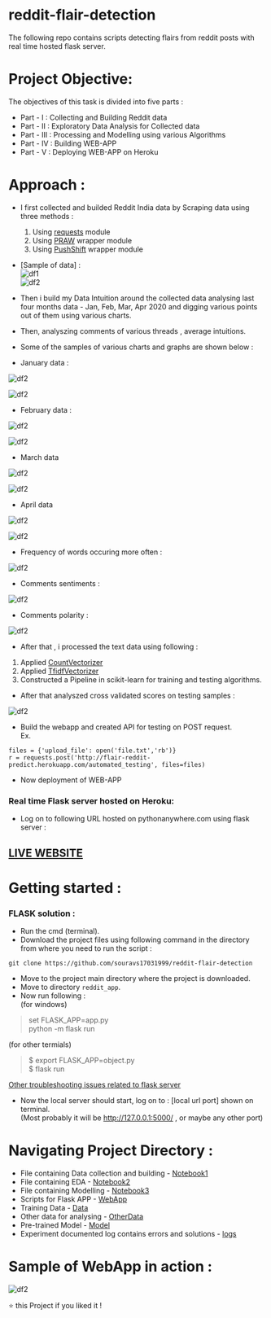 # reddit-flair-detection
The following repo contains scripts detecting flairs from reddit posts with real time hosted flask server.

# Project Objective: 
The objectives of this task is divided into five parts :   
* Part - I : Collecting and Building Reddit data
* Part - II : Exploratory Data Analysis for Collected data
* Part - III : Processing and Modelling using various Algorithms
* Part - IV : Building WEB-APP
* Part - V : Deploying WEB-APP on Heroku

# Approach :     
* I first collected and builded Reddit India data by Scraping data using three methods :     
  1. Using [requests](https://requests.readthedocs.io/en/master/) module  
  2. Using [PRAW](https://praw.readthedocs.io/en/latest/) wrapper module      
  3. Using [PushShift](https://github.com/pushshift/api) wrapper module        
  
* [Sample of data] :  
![df1](/images/data_1.JPG)      
![df2](/images/data_2.JPG)     


* Then i build my Data Intuition around the collected data analysing last four months data - Jan, Feb, Mar, Apr 2020 and digging various points out of them using various charts.    
* Then, analyszing comments of various threads , average intuitions.     
* Some of the samples of various charts and graphs are shown below :  

* January data :     

![df2](/images/jan.JPG)      

![df2](/images/jan_cloud.JPG)       

* February data : 

![df2](/images/feb.JPG)        

![df2](/images/feb_cloud.JPG)         

* March data

![df2](/images/mar.JPG)           

![df2](/images/mar_cloud.JPG)          

* April data     

![df2](/images/april.JPG)        

![df2](/images/apr_cloud.JPG)   

* Frequency of words occuring more often :       

![df2](/images/freq_words.JPG)      

* Comments sentiments :      

![df2](/images/comments_senti.JPG)         

* Comments polarity :   

![df2](/images/comments_polar.JPG)          

* After that , i processed the text data using following  : 
1. Applied [CountVectorizer](https://scikit-learn.org/stable/modules/generated/sklearn.feature_extraction.text.CountVectorizer.html)
2. Applied [TfidfVectorizer](https://scikit-learn.org/stable/modules/generated/sklearn.feature_extraction.text.TfidfVectorizer.html)
3. Constructed a Pipeline in scikit-learn for training and testing algorithms.

* After that analyszed cross validated scores on testing samples :     

![df2](/images/models.JPG)                

* Build the webapp and created API for testing on POST request.   
Ex.  
```
files = {'upload_file': open('file.txt','rb')}
r = requests.post('http://flair-reddit-predict.herokuapp.com/automated_testing', files=files)
```

* Now deployment of WEB-APP               

### Real time Flask server hosted on Heroku:      
* Log on to following URL hosted on pythonanywhere.com using flask server :    

## [LIVE WEBSITE](https://flair-reddit-predict.herokuapp.com/)    

# Getting started :     
### FLASK solution : 
* Run the cmd (terminal).     
* Download the project files using following command in the directory from where you need to run the script :       
```  
git clone https://github.com/souravs17031999/reddit-flair-detection   
```      
* Move to the project main directory where the project is downloaded.
* Move to directory ```reddit_app```.  
* Now run following :     
(for windows)     
> set FLASK_APP=app.py    
> python -m flask run       

(for other termials)          

> $ export FLASK_APP=object.py      
> $ flask run       

[Other troubleshooting issues related to flask server](https://flask.palletsprojects.com/en/1.1.x/quickstart/#what-to-do-if-the-server-does-not-start)    

* Now the local server should start, log on to : [local url port] shown on terminal.     
(Most probably it will be http://127.0.0.1:5000/ , or maybe any other port)          

# Navigating Project Directory : 
* File containing Data collection and building - [Notebook1](https://github.com/souravs17031999/reddit-flair-detection/blob/master/REDDIT_PART_1.ipynb)     
* File containing EDA - [Notebook2](https://github.com/souravs17031999/reddit-flair-detection/blob/master/REDDIT_PART_2.ipynb)    
* File containing Modelling - [Notebook3](https://github.com/souravs17031999/reddit-flair-detection/blob/master/REDDIT_PART_3.ipynb)    
* Scripts for Flask APP - [WebApp](https://github.com/souravs17031999/reddit-flair-detection/tree/master/reddit_app)   
* Training Data - [Data](https://github.com/souravs17031999/reddit-flair-detection/blob/master/reddit_india_classifier_combined_data.csv)    
* Other data for analysing - [OtherData](https://github.com/souravs17031999/reddit-flair-detection/tree/master/Other%20data)     
* Pre-trained Model - [Model](https://github.com/souravs17031999/reddit-flair-detection/blob/master/reddit_app/model.pkl)       
* Experiment documented log contains errors and solutions - [logs](https://github.com/souravs17031999/reddit-flair-detection/blob/master/EXPERIMENTAL_LOG.ipynb) 

# Sample of WebApp in action :     
![df2](/images/output.gif)         
      
⭐️ this Project if you liked it !

